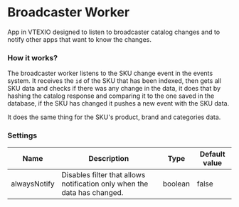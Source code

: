 # Broadcaster Worker

App in VTEXIO designed to listen to broadcaster catalog changes 
and to notify other apps that want to know the changes.

### How it works?

The broadcaster worker listens to the SKU change event in the events system. It receives the `id` of the SKU that has been indexed, then gets all SKU data and checks if there was any change in the data, it does that by hashing the catalog response and comparing it to the one saved in the database, if the SKU has changed it pushes a new event with the SKU data.

It does the same thing for the SKU's product, brand and categories data.

### Settings

| Name         | Description                                                                                                 | Type    | Default value |
|--------------|-------------------------------------------------------------------------------------------------------------|---------|---------------|
| alwaysNotify | Disables filter that allows notification only when the data has changed.                                    | boolean | false         |